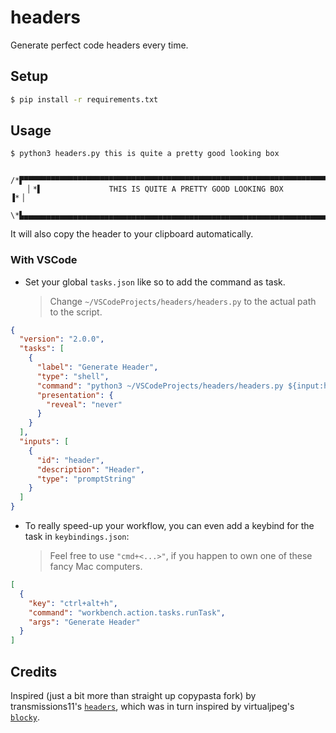 # headers

Generate perfect code headers every time.

## Setup

```sh
$ pip install -r requirements.txt
```

## Usage

```sh
$ python3 headers.py this is quite a pretty good looking box
```

```solidity
    /*▛▀▀▀▀▀▀▀▀▀▀▀▀▀▀▀▀▀▀▀▀▀▀▀▀▀▀▀▀▀▀▀▀▀▀▀▀▀▀▀▀▀▀▀▀▀▀▀▀▀▀▀▀▀▀▀▀▀▀▀▀▀▀▀▀▀▀▀▀▀▀▜*\
    ▏*▌               THIS IS QUITE A PRETTY GOOD LOOKING BOX                ▐*▕
    \*▙▄▄▄▄▄▄▄▄▄▄▄▄▄▄▄▄▄▄▄▄▄▄▄▄▄▄▄▄▄▄▄▄▄▄▄▄▄▄▄▄▄▄▄▄▄▄▄▄▄▄▄▄▄▄▄▄▄▄▄▄▄▄▄▄▄▄▄▄▄▄▟*/
```

It will also copy the header to your clipboard automatically.

### With VSCode

- Set your global `tasks.json` like so to add the command as task.
  > Change `~/VSCodeProjects/headers/headers.py` to the actual path to the script.

```json
{
  "version": "2.0.0",
  "tasks": [
    {
      "label": "Generate Header",
      "type": "shell",
      "command": "python3 ~/VSCodeProjects/headers/headers.py ${input:header}",
      "presentation": {
        "reveal": "never"
      }
    }
  ],
  "inputs": [
    {
      "id": "header",
      "description": "Header",
      "type": "promptString"
    }
  ]
}
```

- To really speed-up your workflow, you can even add a keybind for the task in `keybindings.json`:
  > Feel free to use `"cmd+<...>"`, if you happen to own one of these fancy Mac computers.

```json
[
  {
    "key": "ctrl+alt+h",
    "command": "workbench.action.tasks.runTask",
    "args": "Generate Header"
  }
]
```

## Credits

Inspired (just a bit more than straight up copypasta fork) by transmissions11's [`headers`](https://github.com/transmissions11/headers),
which was in turn inspired by virtualjpeg's [`blocky`](https://github.com/virtualjpeg/blocky).
